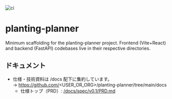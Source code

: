 ![ci](https://github.com/R-N-A/planting-planner/actions/workflows/ci.yml/badge.svg)

# planting-planner

Minimum scaffolding for the planting-planner project. Frontend (Vite+React) and backend (FastAPI) codebases live in their respective directories.

## ドキュメント
- 仕様・技術資料は /docs 配下に集約しています。  
  → https://github.com/<USER_OR_ORG>/planting-planner/tree/main/docs  
  - 仕様トップ（PRD）: [/docs/spec/v0.1/PRD.md](./docs/spec/v0.1/PRD.md)
